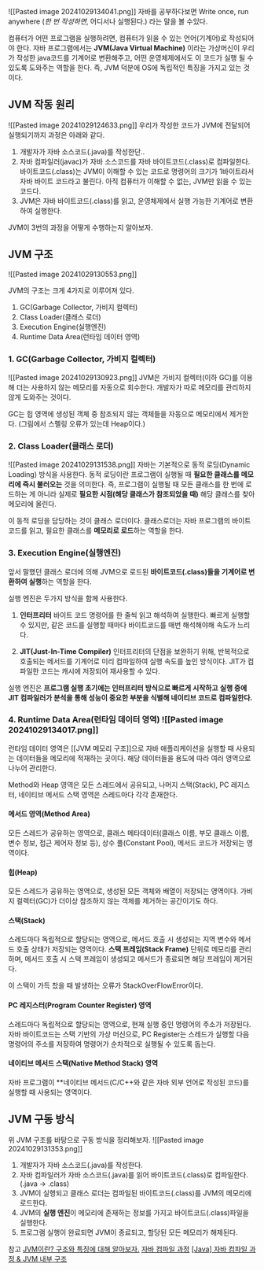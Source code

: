 ![[Pasted image 20241029134041.png]]
자바를 공부하다보면 Write once, run anywhere (_한 번 작성하면_, 어디서나 실행된다.) 라는 말을 볼 수있다.

컴퓨터가 어떤 프로그램을 실행하려면, 컴퓨터가 읽을 수 있는 언어(기계어)로 작성되어야 한다.
자바 프로그램에서는 **JVM(Java Virtual Machine)** 이라는 가상머신이 우리가 작성한 java코드를 기계어로 변환해주고, 어떤 운영체제에서도 이 코드가 실행 될 수 있도록 도와주는 역할을 한다.
즉, JVM 덕분에 OS에 독립적인 특징을 가지고 있는 것이다.


## JVM 작동 원리
![[Pasted image 20241029124633.png]]
우리가 작성한 코드가 JVM에 전달되어 실행되기까지 과정은 아래와 같다.

1. 개발자가 자바 소스코드(.java)를 작성한단..
2. 자바 컴파일러(javac)가 자바 소스코드를 자바 바이트코드(.class)로 컴파일한다. 
   바이트코드(.class)는 JVM이 이해할 수 있는 코드로 명령어의 크기가 1바이트라서 자바 바이트 코드라고 불린다. 
   아직 컴퓨터가 이해할 수 없는, JVM만 읽을 수 있는 코드다.
3. JVM은 자바 바이트코드(.class)를 읽고, 운영체제에서 실행 가능한 기계어로 변환하여 실행한다.

JVM이 3번의 과정을 어떻게 수행하는지 알아보자.


## JVM 구조
![[Pasted image 20241029130553.png]]

JVM의 구조는 크게 4가지로 이루어져 있다. 
1. GC(Garbage Collector, 가비지 컬렉터)
2. Class Loader(클래스 로더)
3. Execution Engine(실행엔진)
4. Runtime Data Area(런타임 데이터 영역) 


### 1. GC(Garbage Collector, 가비지 컬렉터)
![[Pasted image 20241029130923.png]]
JVM은 가비지 컬렉터(이하 GC)를 이용해 더는 사용하지 않는 메모리를 자동으로 회수한다.
개발자가 따로 메모리를 관리하지 않게 도와주는 것이다.

GC는 힙 영역에 생성된 객체 중 참조되지 않는 객체들을 자동으로 메모리에서 제거한다. 
(그림에서 스펠링 오류가 있는데 Heap이다.)

### 2. Class Loader(클래스 로더)

![[Pasted image 20241029131538.png]]
자바는 기본적으로 동적 로딩(Dynamic Loading) 방식을 사용한다. 
동적 로딩이란 프로그램이 실행될 때 **필요한 클래스를 메모리에 즉시 불러오는** 것을 의미한다. 
즉, 프로그램이 실행될 때 모든 클래스를 한 번에 로드하는 게 아니라 실제로 **필요한 시점(해당 클래스가 참조되었을 때)** 해당 클래스를 찾아 메모리에 올린다.

이 동적 로딩을 담당하는 것이 클래스 로더이다.
클래스로더는 자바 프로그램의 바이트코드를 읽고, 필요한 클래스를 **메모리로 로드**하는 역할을 한다.

### 3. Execution Engine(실행엔진)

앞서 말했던 클래스 로더에 의해 JVM으로 로드된 **바이트코드(.class)들을 기계어로 변환하여 실행**하는 역할을 한다.

실행 엔진은 두가지 방식을 함께 사용한다.

1. **인터프리터**
   바이트 코드 명령어를 한 줄씩 읽고 해석하여 실행한다.
   빠르게 실행할 수 있지만, 같은 코드를 실행할 때마다 바이트코드를 매번 해석해야해 속도가 느리다.
   
2. **JIT(Just-In-Time Compiler)**
   인터프리터의 단점을 보완하기 위해, 반복적으로 호출되는 메서드를 기계어로 미리 컴파일하여 실행 속도를 높인 방식이다.
   JIT가 컴파일한 코드는 캐시에 저장되어 재사용할 수 있다.
   
실행 엔진은 **프로그램 실행 초기에는 인터프리터 방식으로 빠르게 시작하고** **실행 중에 JIT 컴파일러가 분석을 통해 성능이 중요한 부분을 식별해 네이티브 코드로 컴파일한다.**


### 4. Runtime Data Area(런타임 데이터 영역) ![[Pasted image 20241029134017.png]]
런타임 데이터 영역은 [[JVM 메모리 구조]]으로 자바 애플리케이션을 실행할 때 사용되는 데이터들을 메모리에 적재하는 곳이다. 해당 데이터들을 용도에 따라 여러 영역으로 나누어 관리한다.

Method와 Heap 영역은 모든 스레드에서 공유되고, 나머지 스택(Stack), PC 레지스터, 네이티브 메서드 스택 영역은 스레드마다 각각 존재한다.

#### 메서드 영역(Method Area)
모든 스레드가 공유하는 영역으로, 클래스 메타데이터(클래스 이름, 부모 클래스 이름, 변수 정보, 접근 제어자 정보 등), 상수 풀(Constant Pool), 메서드 코드가 저장되는 영역이다. 

#### 힙(Heap)
모든 스레드가 공유하는 영역으로, 생성된 모든 객체와 배열이 저장되는 영역이다.
가비지 컬렉터(GC)가 더이상 참조하지 않는 객체를 제거하는 공간이기도 하다.

#### 스택(Stack)
스레드마다 독립적으로 할당되는 영역으로, 메서드 호출 시 생성되는 지역 변수와 메서드 호출 상태가 저장되는 영역이다.
**스택 프레임(Stack Frame)** 단위로 메모리를 관리하며, 메서드 호출 시 스택 프레임이 생성되고 메서드가 종료되면 해당 프레임이 제거된다.

이 스택이 가득 찼을 때 발생하는 오류가 StackOverFlowError이다. 

#### PC 레지스터(Program Counter Register) 영역
스레드마다 독립적으로 할당되는 영역으로, 현재 실행 중인 명령어의 주소가 저장된다.
자바 바이트코드는 스택 기반의 가상 머신으로, PC Register는 스레드가 실행할 다음 명령어의 주소를 저장하여 명령어가 순차적으로 실행될 수 있도록 돕는다.

#### 네이티브 메서드 스택(Native Method Stack) 영역
자바 프로그램이 **네이티브 메서드(C/C++와 같은 자바 외부 언어로 작성된 코드)를 실행할 때 사용되는 영역이다.


## JVM 구동 방식

위 JVM 구조를 바탕으로 구동 방식을 정리해보자.
![[Pasted image 20241029131353.png]]

1. 개발자가 자바 소스코드(.java)를 작성한다.
2. 자바 컴파일러가 자바 소스코드(.java)를 읽어 바이트코드(.class)로 컴파일한다. (.java -> .class)
3. JVM이 실행되고 클래스 로더는 컴파일된 바이트코드(.class)를 JVM의 메모리에 로드한다.
4. JVM의 **실행 엔진**이 메모리에 존재하는 정보를 가지고 바이트코드(.class)파일을 실행한다.
5. 프로그램 실행이 완료되면 JVM이 종료되고, 할당된 모든 메모리가 해제된다.

   
참고
[JVM이란? 구조와 특징에 대해 알아보자.](https://hstory0208.tistory.com/entry/Java-JVM%EC%9D%B4%EB%9E%80-%EA%B5%AC%EC%A1%B0%EC%99%80-%ED%8A%B9%EC%A7%95%EC%97%90-%EB%8C%80%ED%95%B4-%EC%95%8C%EC%95%84%EB%B3%B4%EC%9E%90)
[자바 컴파일 과정](https://velog.io/@woo00oo/%EC%9E%90%EB%B0%94-%EC%BB%B4%ED%8C%8C%EC%9D%BC-%EA%B3%BC%EC%A0%95)
[[Java] 자바 컴파일 과정 & JVM 내부 구조](https://velog.io/@minseojo/Java-%EC%9E%90%EB%B0%94-%EC%BB%B4%ED%8C%8C%EC%9D%BC-%EA%B3%BC%EC%A0%95-JVM-%EB%82%B4%EB%B6%80-%EA%B5%AC%EC%A1%B0)






